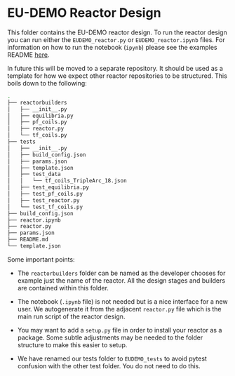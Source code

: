 # EU-DEMO Reactor Design

This folder contains the EU-DEMO reactor design. To run the reactor design you can run either the `EUDEMO_reactor.py` or `EUDEMO_reactor.ipynb` files. For information on how to run the notebook (`ipynb`) please see the examples README [here](../../README.md).

In future this will be moved to a separate repository. It should be used as a template for how we expect other reactor repositories to be structured. This boils down to the following:

```bash
.
├── reactorbuilders
│   ├── __init__.py
│   ├── equilibria.py
│   ├── pf_coils.py
│   ├── reactor.py
│   └── tf_coils.py
├── tests
│   ├── __init__.py
│   ├── build_config.json
│   ├── params.json
│   ├── template.json
│   ├── test_data
│   │   └── tf_coils_TripleArc_18.json
│   ├── test_equilibria.py
│   ├── test_pf_coils.py
│   ├── test_reactor.py
│   └── test_tf_coils.py
├── build_config.json
├── reactor.ipynb
├── reactor.py
├── params.json
├── README.md
└── template.json
```

Some important points:

- The `reactorbuilders` folder can be named as the developer chooses for example just the name of the reactor. All the design stages and builders are contained within this folder.

- The notebook (`.ipynb` file) is not needed but is a nice interface for a new user. We autogenerate it from the adjacent `reactor.py`  file which is the main run script of the reactor design.

- You may want to add a `setup.py` file in order to install your reactor as a package. Some subtle adjustments may be needed to the folder structure to make this easier to setup.

- We have renamed our tests folder to `EUDEMO_tests` to avoid pytest confusion with the other test folder. You do not need to do this.

